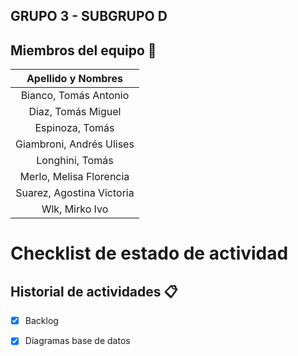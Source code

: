 ## GRUPO 3 - SUBGRUPO D


## Miembros del equipo :busts_in_silhouette:

| Apellido y Nombres  |
| :------: | 
| Bianco, Tomás Antonio |
| Diaz, Tomás Miguel |
| Espinoza, Tomás |
| Giambroni, Andrés Ulises |
| Longhini, Tomás |
| Merlo, Melisa Florencia |
| Suarez, Agostina Victoria |
| Wlk, Mirko Ivo |

# Checklist de estado de actividad

## Historial de actividades :clipboard:
- [x] Backlog
- [x] Diagramas base de datos



